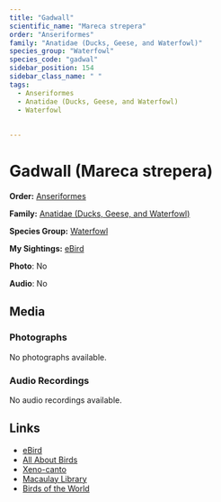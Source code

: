 ```yaml
---
title: "Gadwall"
scientific_name: "Mareca strepera"
order: "Anseriformes"
family: "Anatidae (Ducks, Geese, and Waterfowl)"
species_group: "Waterfowl"
species_code: "gadwal"
sidebar_position: 154
sidebar_class_name: " "
tags: 
  - Anseriformes
  - Anatidae (Ducks, Geese, and Waterfowl)
  - Waterfowl
  
  
---
```


# Gadwall (Mareca strepera)

**Order:** [Anseriformes](/tags/anseriformes)

**Family:** [Anatidae (Ducks, Geese, and Waterfowl)](/tags/anatidae-ducks-geese-and-waterfowl)

**Species Group:** [Waterfowl](/tags/waterfowl)

**My Sightings:** [eBird](https://ebird.org/lifelist?r=world&time=life&spp=gadwal)

**Photo**: No 

**Audio**: No

## Media
### Photographs
No photographs available.

### Audio Recordings
No audio recordings available.

## Links
* [eBird](https://ebird.org/species/gadwal) 
* [All About Birds](https://www.allaboutbirds.org/guide/gadwal) 
* [Xeno-canto](https://www.xeno-canto.org/species/mareca-strepera) 
* [Macaulay Library](https://search.macaulaylibrary.org/catalog?taxonCode=gadwal&sort=rating_rank_desc)
* [Birds of the World](https://birdsoftheworld.org/bow/species/gadwal)
